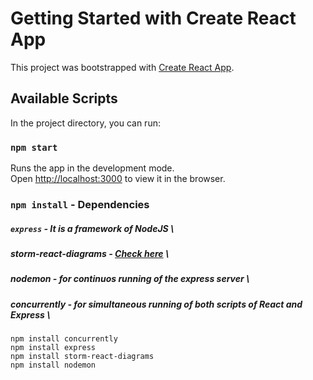 # Getting Started with Create React App

This project was bootstrapped with [Create React App](https://github.com/facebook/create-react-app).

## Available Scripts

In the project directory, you can run:

### `npm start`

Runs the app in the development mode.\
Open [http://localhost:3000](http://localhost:3000) to view it in the browser.

### `npm install` - Dependencies
##### `express` - It is a framework of NodeJS \
##### storm-react-diagrams - [Check here](https://github.com/projectstorm/react-diagrams) \
##### nodemon - for continuos running of the express server \
##### concurrently - for simultaneous running of both scripts of React and Express \
```text
npm install concurrently
npm install express
npm install storm-react-diagrams
npm install nodemon 
```

